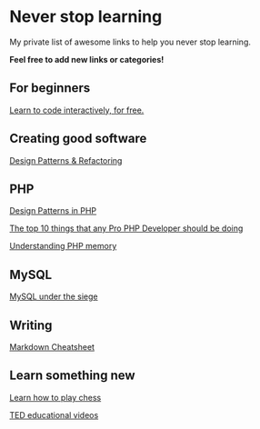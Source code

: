 # Never stop learning

My private list of awesome links to help you never stop learning.

**Feel free to add new links or categories!**

## For beginners

[Learn to code interactively, for free.](https://www.codecademy.com/)

## Creating good software 

[Design Patterns &amp; Refactoring](https://sourcemaking.com/)

## PHP

[Design Patterns in PHP](https://github.com/domnikl/DesignPatternsPHP)

[The top 10 things that any Pro PHP Developer should be doing](http://www.slideshare.net/sourceministry/the-top-10-things-that-any-pro-php-developer-should-be-doing)

[Understanding PHP memory](http://www.slideshare.net/jpauli/understanding-php-memory)

## MySQL

[MySQL under the siege](http://www.slideshare.net/sourceministry/mysql-under-the-siege)

## Writing

[Markdown Cheatsheet](https://github.com/adam-p/markdown-here/wiki/Markdown-Cheatsheet)

## Learn something new

[Learn how to play chess](https://www.chesscademy.com/)

[TED educational videos](http://ed.ted.com/)